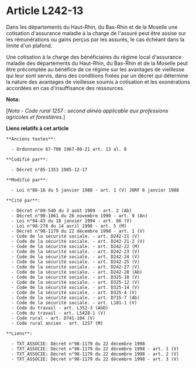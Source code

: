 # Article L242-13

Dans les départements du Haut-Rhin, du Bas-Rhin et de la Moselle une cotisation d'assurance maladie à la charge de l'assuré
peut être assise sur les rémunérations ou gains perçus par les assurés, le cas échéant dans la limite d'un plafond. 

Une cotisation à la charge des bénéficiaires du régime local d'assurance maladie des départements du Haut-Rhin, du Bas-Rhin
et de la Moselle peut être précomptée au bénéfice de ce régime sur les avantages de vieillesse qui leur sont servis, dans des
conditions fixées par un décret qui détermine la nature des avantages de vieillesse soumis à cotisation et les exonérations
accordées en cas d'insuffisance des ressources.

**Nota:**

[*Nota - Code rural 1257 : second alinéa applicable aux professions agricoles et forestières.*]

**Liens relatifs à cet article**

	**Anciens textes**:

	  - Ordonnance 67-706 1967-08-21 art. 13 al. 8

	**Codifié par**:

	  - Décret n°85-1353 1985-12-17

	**Modifié par**:

	  - Loi n°88-16 du 5 janvier 1988 - art. 1 (V) JORF 6 janvier 1988

	**Cité par**:

	  - Décret n°89-540 du 3 août 1989 - art. 2 (Ab)
	  - Décret n°90-1061 du 26 novembre 1990 - art. 9 (An)
	  - Loi n°94-43 du 18 janvier 1994 - art. 66 (V)
	  - Loi n°98-278 du 14 avril 1998 - art. 5 (M)
	  - Décret n°98-1179 du 22 décembre 1998 - art. 1 (V)
	  - Code de la sécurité sociale. - art. D242-21 (V)
	  - Code de la sécurité sociale. - art. D242-21-2 (V)
	  - Code de la sécurité sociale. - art. D242-22 (M)
	  - Code de la sécurité sociale. - art. D242-23 (V)
	  - Code de la sécurité sociale. - art. D242-24 (V)
	  - Code de la sécurité sociale. - art. D242-25 (V)
	  - Code de la sécurité sociale. - art. D242-27 (V)
	  - Code de la sécurité sociale. - art. D242-28 (Ab)
	  - Code de la sécurité sociale. - art. D325-10 (V)
	  - Code de la sécurité sociale. - art. D325-12 (V)
	  - Code de la sécurité sociale. - art. D325-14 (V)
	  - Code de la sécurité sociale. - art. D325-4 (V)
	  - Code de la sécurité sociale. - art. D715-7 (Ab)
	  - Code de la sécurité sociale. - art. L181-1 (V)
	  - Code du travail - art. L352-3 (AbD)
	  - Code du travail - art. L5428-1 (V)
	  - Code rural - art. D741-104 (V)
	  - Code rural ancien - art. 1257 (M)

	**Liens**:

	  - TXT_ASSOCIE: Décret n°98-1179 du 22 décembre 1998
	  - TXT_ASSOCIE: Décret n°98-1179 du 22 décembre 1998 - art. 1 (V)
	  - TXT_ASSOCIE: Décret n°98-1179 du 22 décembre 1998 - art. 2 (V)
	  - TXT_ASSOCIE: Décret n°98-1179 du 22 décembre 1998 - art. 3 (V)
